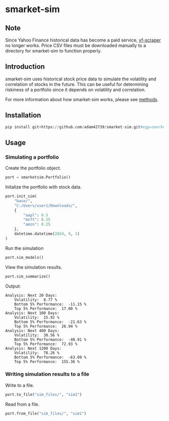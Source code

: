 # smarket-sim

## Note

Since Yahoo Finance historical data has become a paid service, [yf-scraper](https://github.com/adam42739/yf-scraper) no longer works. Price CSV files must be downloaded manually to a directory for smarket-sim to function properly.

## Introduction

smarket-sim uses historical stock price data to simulate the volatility and correlation of stocks in the future. This can be useful for determining riskiness of a portfolio since it depends on volatility and correlation.

For more information about how smarket-sim works, please see [methods](methods.md).

## Installation

```python
pip install git+https://github.com/adam42739/smarket-sim.git#egg=smarketsim
```

## Usage

### Simulating a portfolio

Create the portfolio object.

```python
port = smarketsim.Portfolio()
```

Initalize the portfolio with stock data.

```python
port.init_sim(
    "base/",
    "C:/Users/user1/Downloads/",
    {
        "aapl": 0.5
        "msft": 0.25
        "amzn": 0.25
    },
    datetime.datetime(2024, 9, 1)
)
```

Run the simulation

```python
port.sim_models()
```

View the simulation results.

```python
port.sim_summarize()
```

Output:

```console
Analysis: Next 20 Days:
    Volatility:  8.77 %
    Bottom 5% Performance:  -11.15 %
    Top 5% Performance:  17.00 %
Analysis: Next 100 Days:
    Volatility:  15.92 %
    Bottom 5% Performance:  -21.63 %
    Top 5% Performance:  26.94 %
Analysis: Next 400 Days:
    Volatility:  38.56 %
    Bottom 5% Performance:  -40.91 %
    Top 5% Performance:  72.93 %
Analysis: Next 1200 Days:
    Volatility:  78.26 %
    Bottom 5% Performance:  -63.09 %
    Top 5% Performance:  155.36 %
```

### Writing simulation results to a file

Write to a file.

```python
port.to_file("sim_files/", "sim1")
```

Read from a file.

```python
port.from_file("sim_files/", "sim1")
```
